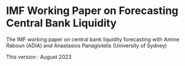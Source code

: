 # IMF Working Paper on Forecasting Central Bank Liquidity
The IMF working paper on central bank liquidity forecasting with Amine Raboun (ADIA) and Anastasios Panagiotelis (University of Sydney)

This version : August 2023
